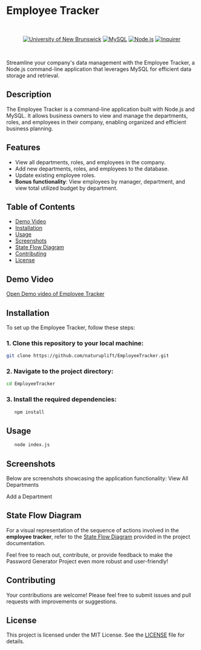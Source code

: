 # Employee Tracker

<br/>
<p align="center">
    <a href="https://unb.ca/cel/bootcamps/coding.html">
        <img alt="University of New Brunswick" src="https://img.shields.io/static/v1.svg?label=bootcamp&message=UNB&color=red" /></a>
        <a href="" >
        <img alt="MySQL" src="https://img.shields.io/static/v1.svg?label=MySQL&message=Database&color=orange" /></a>
    <a href="" >
        <img alt="Node.js" src="https://img.shields.io/static/v1.svg?label=Node.js&message=Runtime&color=green" /></a>
    <a href="" >
        <img alt="Inquirer" src="https://img.shields.io/static/v1.svg?label=Inquirer.js&message=CLI&color=blue" /></a>
</p>
<br/>

Streamline your company's data management with the Employee Tracker, a Node.js command-line application that leverages MySQL for efficient data storage and retrieval.

## Description

The Employee Tracker is a command-line application built with Node.js and MySQL. It allows business owners to view and manage the departments, roles, and employees in their company, enabling organized and efficient business planning.

## Features

- View all departments, roles, and employees in the company.
- Add new departments, roles, and employees to the database.
- Update existing employee roles.
- **Bonus functionality**: View employees by manager, department, and view total utilized budget by department.

## Table of Contents

- [Demo Video](#demo-video)
- [Installation](#installation)
- [Usage](#usage)
- [Screenshots](#screenshots)
- [State Flow Diagram](#state-flow-diagram)
- [Contributing](#contributing)
- [License](#license)

## Demo Video
[Open Demo video of Employee Tracker][employee-tracker]

## Installation

To set up the Employee Tracker, follow these steps:

### 1. Clone this repository to your local machine:

```bash
git clone https://github.com/naturuplift/EmployeeTracker.git
```

### 2. Navigate to the project directory:
```bash
cd EmployeeTracker
```

### 3. Install the required dependencies:
```bash
   npm install
```

## Usage
```bash
   node index.js
```
## Screenshots
Below are screenshots showcasing the application functionality:
View All Departments

Add a Department

## State Flow Diagram
For a visual representation of the sequence of actions involved in the **employee tracker**, refer to the [State Flow Diagram][state-flow] provided in the project documentation.

Feel free to reach out, contribute, or provide feedback to make the Password Generator Project even more robust and user-friendly!

## Contributing

Your contributions are welcome! Please feel free to submit issues and pull requests with improvements or suggestions.

## License

This project is licensed under the MIT License. See the [LICENSE][MIT] file for details.

[employee-tracker]: <https://drive.google.com/file/d/1sUGqjejlIFwNWmY30KaKKaGPxe695GCR/view>
[state-flow]: <https://github.com/naturuplift/EmployeeTracker/blob/main/assets/Employee%20Tracking%20State%20Diagram%20v1.png>
[MIT]: <https://github.com/naturuplift/EmployeeTracker/blob/main/LICENSE>
